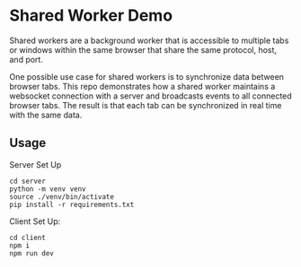 # Shared Worker Demo

Shared workers are a background worker that is accessible to multiple tabs or windows within the same browser that share the same protocol, host, and port.

One possible use case for shared workers is to synchronize data between browser tabs. This repo demonstrates how a shared worker maintains a websocket connection with a server and broadcasts events to all connected browser tabs. The result is that each tab can be synchronized in real time with the same data.

## Usage 

Server Set Up

```
cd server
python -m venv venv
source ./venv/bin/activate
pip install -r requirements.txt
```

Client Set Up:
```
cd client
npm i
npm run dev
```